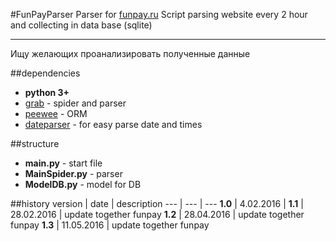 #FunPayParser
Parser for [funpay.ru](http://funpay.ru)
Script parsing website every 2 hour and collecting in data base (sqlite)

---
Ищу желающих проанализировать полученные данные

##dependencies
* __python 3+__ 
* [grab](http://docs.grablib.org/en/latest/usage/installation.html) - spider and parser
* [peewee](http://docs.peewee-orm.com/en/latest/) - ORM
* [dateparser](https://dateparser.readthedocs.org/en/latest/) - for easy parse date and times

##structure
* __main.py__ - start file
* __MainSpider.py__ - parser
* __ModelDB.py__ - model for DB

##history
version | date | description
--- | --- | ---
__1.0__ | 4.02.2016 | 
__1.1__ | 28.02.2016 | update together funpay
__1.2__ | 28.04.2016 | update together funpay
__1.3__ | 11.05.2016 | update together funpay